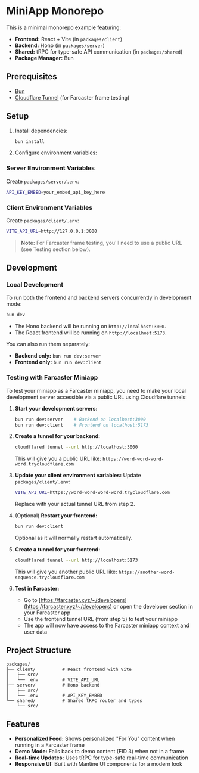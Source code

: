# MiniApp Monorepo

This is a minimal monorepo example featuring:

- **Frontend:** React + Vite (in `packages/client`)
- **Backend:** Hono (in `packages/server`)
- **Shared:** tRPC for type-safe API communication (in `packages/shared`)
- **Package Manager:** Bun

## Prerequisites

- [Bun](https://bun.sh/)
- [Cloudflare Tunnel](https://developers.cloudflare.com/cloudflare-one/connections/connect-networks/downloads/) (for Farcaster frame testing)

## Setup

1. Install dependencies:
    ```bash
    bun install
    ```

2. Configure environment variables:

### Server Environment Variables

Create `packages/server/.env`:
```bash
API_KEY_EMBED=your_embed_api_key_here
```

### Client Environment Variables

Create `packages/client/.env`:
```bash
VITE_API_URL=http://127.0.0.1:3000
```

> **Note:** For Farcaster frame testing, you'll need to use a public URL (see Testing section below).

## Development

### Local Development

To run both the frontend and backend servers concurrently in development mode:

```bash
bun dev
```

- The Hono backend will be running on `http://localhost:3000`.
- The React frontend will be running on `http://localhost:5173`.

You can also run them separately:

- **Backend only:** `bun run dev:server`
- **Frontend only:** `bun run dev:client`

### Testing with Farcaster Miniapp

To test your miniapp as a Farcaster miniapp, you need to make your local development server accessible via a public URL using Cloudflare tunnels:

1. **Start your development servers:**
   ```bash
   bun run dev:server    # Backend on localhost:3000
   bun run dev:client    # Frontend on localhost:5173
   ```

2. **Create a tunnel for your backend:**
   ```bash
   cloudflared tunnel --url http://localhost:3000
   ```
   This will give you a public URL like: `https://word-word-word-word.trycloudflare.com`

3. **Update your client environment variables:**
   Update `packages/client/.env`:
   ```bash
   VITE_API_URL=https://word-word-word-word.trycloudflare.com
   ```
   Replace with your actual tunnel URL from step 2.

4. (Optional) **Restart your frontend:**
   ```bash
   bun run dev:client
   ```
   Optional as it will normally restart automatically.
5. **Create a tunnel for your frontend:**
   ```bash
   cloudflared tunnel --url http://localhost:5173
   ```
   This will give you another public URL like: `https://another-word-sequence.trycloudflare.com`

6. **Test in Farcaster:**
   - Go to [https://farcaster.xyz/~/developers](https://farcaster.xyz/~/developers) or open the developer section in your Farcaster app
   - Use the frontend tunnel URL (from step 5) to test your miniapp
   - The app will now have access to the Farcaster miniapp context and user data

## Project Structure

```
packages/
├── client/          # React frontend with Vite
│   ├── src/
│   └── .env         # VITE_API_URL
├── server/          # Hono backend
│   ├── src/
│   └── .env         # API_KEY_EMBED
└── shared/          # Shared tRPC router and types
    └── src/
```

## Features

- **Personalized Feed:** Shows personalized "For You" content when running in a Farcaster frame
- **Demo Mode:** Falls back to demo content (FID 3) when not in a frame
- **Real-time Updates:** Uses tRPC for type-safe real-time communication
- **Responsive UI:** Built with Mantine UI components for a modern look
